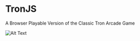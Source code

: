 # TronJS
A Browser Playable Version of the Classic Tron Arcade Game 

![Alt Text](https://i.imgur.com/3Fb3cZ0.gif)
